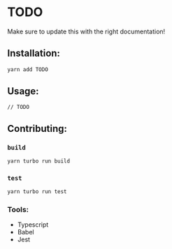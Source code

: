 # TODO

Make sure to update this with the right documentation!

## Installation:

```sh
yarn add TODO
```

## Usage:

```tsx
// TODO
```

## Contributing:

### `build`

```sh
yarn turbo run build
```

### `test`

```sh
yarn turbo run test
```

### Tools:

- Typescript
- Babel
- Jest
